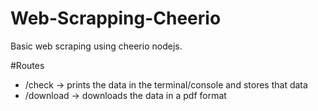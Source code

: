 # Web-Scrapping-Cheerio
Basic web scraping using cheerio nodejs.

#Routes

- /check -> prints the data in the terminal/console and stores that data
- /download -> downloads the data in a pdf format
